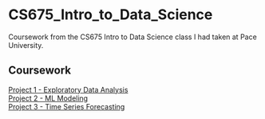 # CS675_Intro_to_Data_Science
Coursework from the CS675 Intro to Data Science class I had taken at Pace University.

## Coursework
<div>
  <a href="https://github.com/mnsemple83/CS675_Intro_to_Data_Science/tree/main/Project_01_Exploratory_Data_Analysis">Project 1 - Exploratory Data Analysis</a><br />
  <a href="https://github.com/mnsemple83/CS675_Intro_to_Data_Science/tree/main/Project_02_ML_Modeling">Project 2 - ML Modeling</a><br />
  <a href="https://github.com/mnsemple83/CS675_Intro_to_Data_Science/tree/main/Project_3_Time_Series_Forecasting">Project 3 - Time Series Forecasting</a>
</div>
